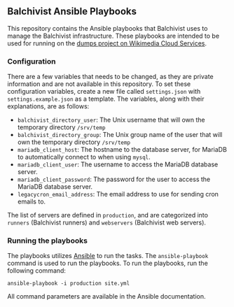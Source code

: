 ## Balchivist Ansible Playbooks

This repository contains the Ansible playbooks that Balchivist uses to manage the Balchivist infrastructure. These playbooks are intended to be used for running on the [dumps project on Wikimedia Cloud Services](https://wikitech.wikimedia.org/wiki/Nova_Resource:Dumps).

### Configuration

There are a few variables that needs to be changed, as they are private information and are not available in this repository. To set these configuration variables, create a new file called `settings.json` with `settings.example.json` as a template. The variables, along with their explanations, are as follows:

- `balchivist_directory_user`: The Unix username that will own the temporary directory `/srv/temp`
- `balchivist_directory_group`: The Unix group name of the user that will own the temporary directory `/srv/temp`
- `mariadb_client_host`: The hostname to the database server, for MariaDB to automatically connect to when using `mysql`.
- `mariadb_client_user`: The username to access the MariaDB database server.
- `mariadb_client_password`: The password for the user to access the MariaDB database server.
- `legacycron_email_address`: The email address to use for sending cron emails to.

The list of servers are defined in `production`, and are categorized into `runners` (Balchivist runners) and `webservers` (Balchivist web servers).

### Running the playbooks

The playbooks utilizes [Ansible](https://docs.ansible.com/ansible/latest/index.html) to run the tasks. The `ansible-playbook` command is used to run the playbooks. To run the playbooks, run the following command:

```
ansible-playbook -i production site.yml
```

All command parameters are available in the Ansible documentation.
